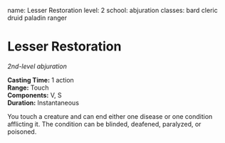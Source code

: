 name: Lesser Restoration level: 2 school: abjuration classes: bard cleric druid paladin ranger

# Lesser Restoration
_2nd-level abjuration_

**Casting Time:** 1 action    
**Range:** Touch    
**Components:** V, S    
**Duration:** Instantaneous

You touch a creature and can end either one disease or one condition afflicting it. The condition can be blinded, deafened, paralyzed, or poisoned. 